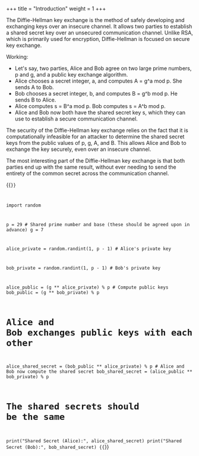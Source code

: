 +++
title = "Introduction"
weight = 1
+++

The Diffie-Hellman key exchange is the method of safely developing and exchanging keys over an insecure channel. It allows two parties to establish a shared secret key over an unsecured communication channel. Unlike RSA, which is primarily used for encryption, Diffie-Hellman is focused on secure key exchange.

Working:

+ Let's say, two parties, Alice and Bob agree on two large prime numbers, p and g, and a public key exchange algorithm.
+ Alice chooses a secret integer, a, and computes A = g^a mod p. She sends A to Bob.
+ Bob chooses a secret integer, b, and computes B = g^b mod p. He sends B to Alice.
+ Alice computes s = B^a mod p. Bob computes s = A^b mod p.
+ Alice and Bob now both have the shared secret key s, which they can use to establish a secure communication channel.

The security of the Diffie-Hellman key exchange relies on the fact that it is computationally infeasible for an attacker to determine the shared secret keys from the public values of p, g, A, and B. This allows Alice and Bob to exchange the key securely, even over an insecure channel.

The most interesting part of the Diffie-Hellman key exchange is that both parties end up with the same result, without ever needing to send the entirety of the common secret across the communication channel.

{{<code>}}

import random

p = 29              # Shared prime number and base (these should be agreed upon in advance)
g = 7

alice_private = random.randint(1, p - 1)            # Alice's private key

bob_private = random.randint(1, p - 1)            # Bob's private key

alice_public = (g ** alice_private) % p                 # Compute public keys
bob_public = (g ** bob_private) % p

# Alice and Bob exchanges public keys with each other

alice_shared_secret = (bob_public ** alice_private) % p           # Alice and Bob now compute the shared secret
bob_shared_secret = (alice_public ** bob_private) % p

# The shared secrets should be the same
print("Shared Secret (Alice):", alice_shared_secret)
print("Shared Secret (Bob):", bob_shared_secret)
{{</code>}}